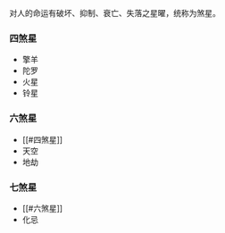 对人的命运有破坏、抑制、衰亡、失落之星曜，统称为煞星。

### 四煞星

- 擎羊
- 陀罗
- 火星
- 铃星

### 六煞星

- [[#四煞星]]
- 天空
- 地劫

### 七煞星

- [[#六煞星]]
- 化忌
